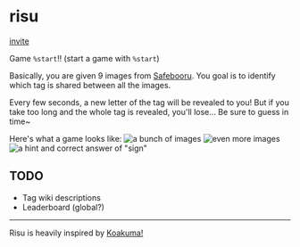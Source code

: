 # risu

[invite](https://discord.com/api/oauth2/authorize?client_id=1027414019742642256&permissions=116736&scope=bot)

Game `%start`!! (start a game with `%start`)

Basically, you are given 9 images from [Safebooru](https://safebooru.donmai.us/). You goal is to identify which tag is shared between all the images.

Every few seconds, a new letter of the tag will be revealed to you! But if you take too long and the whole tag is revealed, you'll lose...
Be sure to guess in time~

Here's what a game looks like:
![a bunch of images](https://kot.gay/sharex/chrome_Yg7pIQoTwQLwa7X.png)
![even more images](https://kot.gay/sharex/chrome_y6M1Jq1bYHy2qSv.png)
![a hint and correct answer of "sign"](https://kot.gay/sharex/chrome_omS6kXxHcz3uUej.png)

## TODO
- Tag wiki descriptions
- Leaderboard (global?)

---

Risu is heavily inspired by [Koakuma!](https://github.com/lynn/koakuma)
